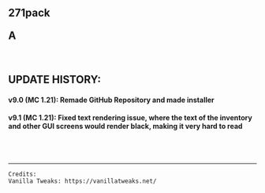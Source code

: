 ## <p>271pack</p>A

<br>

## UPDATE HISTORY:
#### v9.0 (MC 1.21): Remade GitHub Repository and made installer
#### v9.1 (MC 1.21): Fixed text rendering issue, where the text of the inventory and other GUI screens would render black, making it very hard to read

<br>
<br>
<hr>

```
Credits:
Vanilla Tweaks: https://vanillatweaks.net/
```

